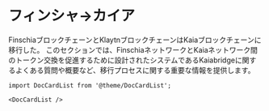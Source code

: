 # フィンシャ→カイア

FinschiaブロックチェーンとKlaytnブロックチェーンはKaiaブロックチェーンに移行した。 このセクションでは、FinschiaネットワークとKaiaネットワーク間のトークン交換を促進するために設計されたシステムであるKaiabridgeに関するよくある質問や概要など、移行プロセスに関する重要な情報を提供します。

```mdx-code-block
import DocCardList from '@theme/DocCardList';

<DocCardList />
```